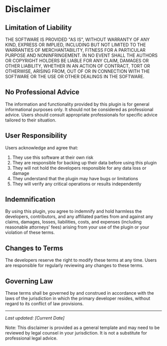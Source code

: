 # Disclaimer

## Limitation of Liability

THE SOFTWARE IS PROVIDED "AS IS", WITHOUT WARRANTY OF ANY KIND, EXPRESS OR IMPLIED, INCLUDING BUT NOT LIMITED TO THE WARRANTIES OF MERCHANTABILITY, FITNESS FOR A PARTICULAR PURPOSE AND NONINFRINGEMENT. IN NO EVENT SHALL THE AUTHORS OR COPYRIGHT HOLDERS BE LIABLE FOR ANY CLAIM, DAMAGES OR OTHER LIABILITY, WHETHER IN AN ACTION OF CONTRACT, TORT OR OTHERWISE, ARISING FROM, OUT OF OR IN CONNECTION WITH THE SOFTWARE OR THE USE OR OTHER DEALINGS IN THE SOFTWARE.

## No Professional Advice

The information and functionality provided by this plugin is for general informational purposes only. It should not be considered as professional advice. Users should consult appropriate professionals for specific advice tailored to their situation.

## User Responsibility

Users acknowledge and agree that:

1. They use this software at their own risk
2. They are responsible for backing up their data before using this plugin
3. They will not hold the developers responsible for any data loss or damage
4. They understand that the plugin may have bugs or limitations
5. They will verify any critical operations or results independently

## Indemnification

By using this plugin, you agree to indemnify and hold harmless the developers, contributors, and any affiliated parties from and against any claims, damages, losses, liabilities, costs, and expenses (including reasonable attorneys' fees) arising from your use of the plugin or your violation of these terms.

## Changes to Terms

The developers reserve the right to modify these terms at any time. Users are responsible for regularly reviewing any changes to these terms.

## Governing Law

These terms shall be governed by and construed in accordance with the laws of the jurisdiction in which the primary developer resides, without regard to its conflict of law provisions.

---

_Last updated: [Current Date]_

Note: This disclaimer is provided as a general template and may need to be reviewed by legal counsel in your jurisdiction. It is not a substitute for professional legal advice.
